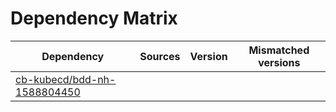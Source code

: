 # Dependency Matrix

Dependency | Sources | Version | Mismatched versions
---------- | ------- | ------- | -------------------
[cb-kubecd/bdd-nh-1588804450](https://github.com/cb-kubecd/bdd-nh-1588804450.git) |  | []() | 
